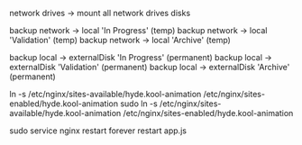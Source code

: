 network drives -> mount all network drives disks

backup network -> local 'In Progress' (temp)
backup network -> local 'Validation' (temp)
backup network -> local 'Archive' (temp)

backup local -> externalDisk 'In Progress' (permanent)
backup local -> externalDisk 'Validation' (permanent)
backup local -> externalDisk 'Archive' (permanent)

 ln -s /etc/nginx/sites-available/hyde.kool-animation /etc/nginx/sites-enabled/hyde.kool-animation
  sudo ln -s /etc/nginx/sites-available/hyde.kool-animation /etc/nginx/sites-enabled/hyde.kool-animation
  
  sudo service nginx restart
  forever restart app.js